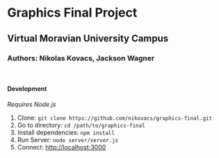 # Graphics Final Project
## Virtual Moravian University Campus
### Authors: Nikolas Kovacs, Jackson Wagner
<br>

#### Development
*Requires Node.js*

1. Clone: `git clone https://github.com/nikovacs/graphics-final.git`
2. Go to directory: `cd /path/to/graphics-final`
3. Install dependencies: `npm install`
4. Run Server: `node server/server.js`
5. Connect: [http://localhost:3000](`http://localhost:300`)